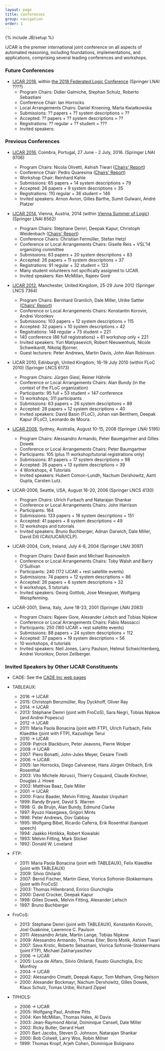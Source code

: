 ```yaml
---
layout: page
title: Conferences
group: navigation
order: 1
---
```

{% include JB/setup %}

IJCAR is the premier international joint conference on all aspects of automated reasoning, including foundations, implementations, and applications, comprising several leading conferences and workshops.

### Future Conferences

 - [IJCAR 2018](http://ijcar2018.org/), within [the 2018 Federated Logic Conference](http://www.floc2018.org/) (Springer LNAI ????)
	- Program Chairs: Didier Galmiche, Stephan Schulz, Roberto Sebastiani
	- Conference Chair: Ian Horrocks
	- Local Arrangements Chairs: Daniel Kroening, Marta Kwiatkowska
	- Submissions: ?? papers + ?? system descriptions = ??
	- Accepted: ?? papers + ?? system descriptions = ??
	- Registrations: ?? regular + ?? student = ???
	- Invited speakers:

### Previous Conferences

 - [IJCAR 2016](http://www.uc.pt/en/congressos/ijcar2016), Coimbra, Portugal, 27 June - 2 July, 2016. (Springer LNAI 9706)
	- Program Chairs: Nicola Olivetti, Ashish Tiwari ([Chairs' Report](Reports/IJCAR-8_ProgramChairs.pdf))
	- Conference Chair: Pedro Quaresma ([Chairs' Report](Reports/IJCAR-8_ConferenceChair.pdf))
	- Workshop Chair: Reinhard Kahle
	- Submissions: 65 papers + 14 system descriptions = 79
	- Accepted: 26 papers + 9 system descriptions = 35
	- Registrations: 110 regular + 36 student = 146
	- Invited speakers: Arnon Avron, Gilles Barthe, Sumit Gulwani, André Platzer

 - [IJCAR 2014](http://cs.nyu.edu/ijcar2014/), Vienna, Austria, 2014 (within [Vienna Summer of Logic](http://vsl2014.at/)) (Springer LNAI 8562)
	- Program Chairs: Stéphane Demri, Deepak Kapur, Christoph Weidenbach ([Chairs' Report](Reports/IJCAR-7_ProgramChairs.pdf))
	- Conference Chairs: Christian Fermüller, Stefan Hetzl
	- Conference or Local Arrangements Chairs: Giselle Reis + VSL'14 organizing committee
	- Submissions: 63 papers + 20 system descriptions = 83
	- Accepted: 26 papers + 11 system descriptions = 37
	- Registrations: 91 regular + 32 student = 123
	- Many student volunteers not spcifically assigned to IJCAR.
	- Invited speakers: Ken McMillan, Rajeev Goré

 - [IJCAR 2012](http://ijcar.cs.manchester.ac.uk/), Manchester, United Kingdom, 25-29 June 2012 (Springer LNCS 7364)
	- Program Chairs: Bernhard Gramlich, Dale Miller, Ulrike Sattler ([Chairs' Report](Reports/IJCAR-6_ProgramChairs.pdf))
	- Conference or Local Arrangements Chairs: Konstantin Korovin, Andrei Voronkov
	- Submissions: 103 papers + 12 system descriptions = 115
	- Accepted: 32 papers + 10 system descriptions = 42
	- Registrations: 148 regular + 73 student = 221
	- 140 conference (86 full registrations) + 81 workshop only = 221
	- Invited speakers: Yuri Matiyasevich, Robert Nieuwenhuis, Nicole Schweikardt, Nikolaj Bjorner.
	- Guest lecturers: Peter Andrews, Martin Davis, John Alan Robinson.

 - IJCAR 2010, Edinburgh, United Kingdom, 16-19 July 2010 (within FLoC 2010) (Springer LNCS 6173)
	- Program Chairs: Jürgen Giesl, Reiner Hähnle
	- Conference or Local Arrangements Chairs: Alan Bundy (in the context of the FLoC organization)
	- Participants: 95 full + 53 student = 147 conference
	- 13 workshops, 311 participants
	- Submissions: 63 papers + 26 system descriptions = 89
	- Accepted: 28 papers + 12 system descriptions = 40
	- Invited speakers: David Basin (FLoC), Johan van Benthem, Deepak Kapur (FLoC), Leonardo de Moura.

 - [IJCAR 2008](http://www.cs.miami.edu/home/geoff/Conferences/IJCAR//2008), Sydney, Australia, August 10-15, 2008 (Springer LNAI 5195)
	- Program Chairs: Alessandro Armando, Peter Baumgartner and Gilles Dowek
	- Conference or Local Arrangements Chairs: Peter Baumgartner
	- Participants: 105 (plus 11 workshop/tutorial registrations only)
	- Submissions: 81 papers + 17 system descriptions = 98
	- Accepted: 26 papers + 13 system descriptions = 39
	- 4 Workshops, 4 Tutorials
	- Invited speakers: Hubert Comon-Lundh, Nachum Dershowitz, Aarti Gupta, Carsten Lutz.

 - IJCAR-2006, Seattle, USA, August 16-20, 2006 (Springer LNCS 4130)
	- Program Chairs: Ulrich Furbach and Natarajan Shankar
	- Conference or Local Arrangements Chairs: John Harrison
	- Participants: 164
	- Submissions: 133 papers + 18 system descriptions = 151
	- Accepted: 41 papers + 8 system descriptions = 49
	- 12 workshops and tutorials
	- Invited speakers: Bruno Buchberger, Adnan Darwich, Dale Miller, David Dill (CAV/IJCAR/ICLP).

 - IJCAR-2004, Cork, Ireland, July 4-8, 2004 (Springer LNAI 3097)
	- Program Chairs: David Basin and Michael Rusinowitch
	- Conference or Local Arrangements Chairs: Toby Walsh and Barry O'Sullivan
	- Participants: 240 (172 IJCAR + rest satellite events)
	- Submissions: 74 papers + 12 system descriptions = 86
	- Accepted: 26 papers + 6 system descriptions = 32
	- 9 workshops, 5 tutorials
	- Invited speakers: Georg Gottlob, Jose Meseguer, Wolfgang Weispfenning.

 - IJCAR-2001, Siena, Italy, June 18-23, 2001 (Springer LNAI 2083)
	- Program Chairs: Rajeev Gore, Alexander Leitsch and Tobias Nipkow
	- Conference or Local Arrangements Chairs: Fabio Massacci
	- Participants: 250 (160 IJCAR + rest satellite events)
	- Submissions: 88 papers + 24 system descriptions = 112
	- Accepted: 37 papers + 19 system descriptions = 56
	- 10 workshops, 4 tutorials
	- Invited speakers: Neil Jones, Larry Paulson, Helmut Schwichtenberg, Andrei Voronkov, Doron Zeilberger.

### Invited Speakers by Other IJCAR Constituents

 - CADE: See the [CADE Inc web pages](http://cadeinc.org/)

 - TABLEAUX:
   - 2016 -> IJCAR
   - 2015: Christoph Benzmüller, Roy Dyckhoff, Oliver Ray
   - 2014 -> IJCAR
   - 2013: Stéphane Demri (joint with FroCoS), Sara Negri, Tobias Nipkow (and Andrei Popescu)
   - 2012 -> IJCAR
   - 2011: Maria Paola Bonacina (joint with FTP), Ulrich Furbach, Felix Klaedtke (joint with FTP), Kazushige Terui
   - 2010 -> IJCAR
   - 2009: Patrick Blackburn, Peter Jeavons, Pierre Wolper
   - 2008 -> IJCAR
   - 2007: Piero Bonatti, John-Jules Meyer, Cesare Tinelli
   - 2006 -> IJCAR
   - 2005: Ian Horrocks, Diego Calvanese, Hans Jürgen Ohlbach, Erik Rosenthal
   - 2003: Vito Michele Abrusci, Thierry Coquand, Claude Kirchner, Douglas J. Howe
   - 2002: Matthias Baaz, Dale Miller
   - 2001 -> IJCAR
   - 2000: Franz Baader, Melvin Fitting, Alasdair Urquhart
   - 1999: Randy Bryant, David S. Warren
   - 1998: G. de Bruijn, Alan Bundy, Edmund Clarke 
   - 1997: Ryuzo Hasegawa, Grigori Mints
   - 1996: Peter Andrews, Dov Gabbay
   - 1995: Wolfgang Bibel, Ricardo Caferra, Erik Rosenthal (banquet speech)
   - 1994: Jaakko Hintikka, Robert Kowalski
   - 1993: Melvin Fitting, Mark Stickel
   - 1992: Donald W. Loveland

 - FTP:
	- 2011: Maria Paola Bonacina (joint with TABLEAUX), Felix Klaedtke (joint with TABLEAUX)
	- 2009: Silvio Ghilardi
	- 2007: Bernd Fischer, Martin Giese, Viorica Sofronie-Stokkermans (joint with FroCoS)
	- 2003: Thomas Hillenbrand, Enrico Giunchiglia
	- 2000: David Crocker, Deepak Kapur
	- 1998: Gilles Dowek, Melvin Fitting, Alexander Leitsch
	- 1997: Bruno Buchberger

 - FroCoS:
	- 2013: Stéphane Demri (joint with TABLEAUX), Konstantin Korovin, Joel Ouaknine, Lawrence C. Paulson
	- 2011: Alessandro Artale, Martin Lange, Tobias Nipkow
	- 2009: Alessandro Armando, Thomas Eiter, Boris Motik, Ashish Tiwari
	- 2007: Sava Krstic, Roberto Sebastiani, Viorica Sofronie-Stokkermans (joint FTP), Michael Zakharyaschev
	- 2006 -> IJCAR
	- 2005: Luca de Alfaro, Silvio Ghilardi, Fausto Giunchiglia, Eric Monfroy
	- 2004 -> IJCAR
	- 2002: Alessandro Cimatti, Deepak Kapur, Tom Melham, Greg Nelson
	- 2000: Alexander Bockmayr, Nachum Dershowitz, Gilles Dowek, Klaus Schulz, Tomas Uribe, Richard Zippel

 - TPHOLS:
	- 2006 -> IJCAR
	- 2005: Wolfgang Paul, Andrew Pitts
	- 2004: Ken McMillan, Thomas Hales, Al Davis
	- 2003: Jean-Raymond Abrial, Dominique Cansell, Dale Miller
	- 2002: Ricky Butler, Gerard Huet
	- 2001: Bart Jacobs, Steven D. Johnson, Natarajan Shankar
	- 2000: Bob Colwell, Larry Wos, Robin Milner
	- 1999: Thomas Kropf, Arjeh Cohen, Dominique Bolignano
